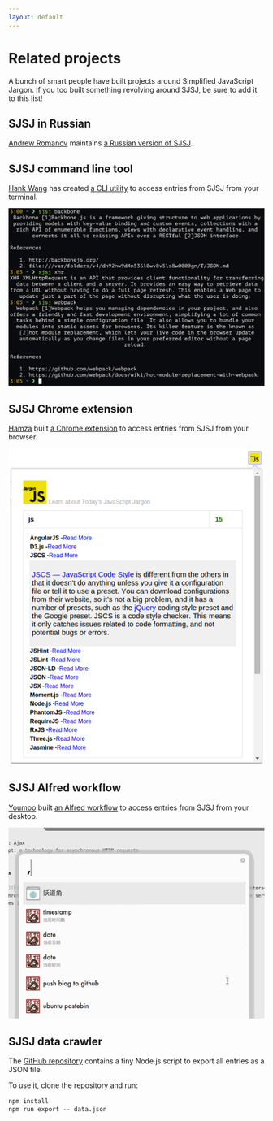 ```yaml
---
layout: default
---
```


# Related projects

A bunch of smart people have built projects around Simplified JavaScript Jargon. If you too built something revolving around SJSJ, be sure to add it to this list!

## SJSJ in Russian

[Andrew Romanov](https://github.com/andrew) maintains [a Russian version of SJSJ](https://github.com/andrew--r/SJSJ).

## SJSJ command line tool

[Hank Wang](https://github.com/hanksudo) has created [a CLI utility](https://github.com/hanksudo/SJSJ-cli) to access entries from SJSJ from your terminal.

![Screenshot of SJSJ-cli](https://github.com/hanksudo/SJSJ-cli/raw/master/screenshot.png)

## SJSJ Chrome extension

[Hamza](https://github.com/ismnoiet) built [a Chrome extension](https://github.com/ismnoiet/JSJargon) to access entries from SJSJ from your browser.

![Screenshot of the SJSJ Chrome extension](https://github.com/ismnoiet/JSJargon/raw/master/assets/img/screenshot.png)

## SJSJ Alfred workflow

[Youmoo](https://github.com/Youmoo) built [an Alfred workflow](https://github.com/Youmoo/alfred-javascript-jargon) to access entries from SJSJ from your desktop.

![Screenshot of the SJSJ Alfred workflow](https://github.com/Youmoo/alfred-javascript-jargon/raw/master/sjsj.gif)

## SJSJ data crawler

The [GitHub repository](https://github.com/HugoGiraudel/SJSJ) contains a tiny Node.js script to export all entries as a JSON file.

To use it, clone the repository and run:

```
npm install
npm run export -- data.json
```
